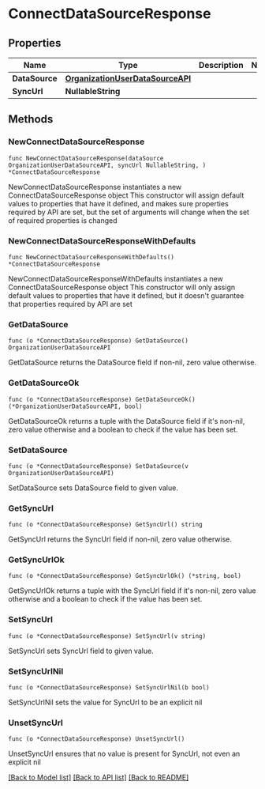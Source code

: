 # ConnectDataSourceResponse

## Properties

Name | Type | Description | Notes
------------ | ------------- | ------------- | -------------
**DataSource** | [**OrganizationUserDataSourceAPI**](OrganizationUserDataSourceAPI.md) |  | 
**SyncUrl** | **NullableString** |  | 

## Methods

### NewConnectDataSourceResponse

`func NewConnectDataSourceResponse(dataSource OrganizationUserDataSourceAPI, syncUrl NullableString, ) *ConnectDataSourceResponse`

NewConnectDataSourceResponse instantiates a new ConnectDataSourceResponse object
This constructor will assign default values to properties that have it defined,
and makes sure properties required by API are set, but the set of arguments
will change when the set of required properties is changed

### NewConnectDataSourceResponseWithDefaults

`func NewConnectDataSourceResponseWithDefaults() *ConnectDataSourceResponse`

NewConnectDataSourceResponseWithDefaults instantiates a new ConnectDataSourceResponse object
This constructor will only assign default values to properties that have it defined,
but it doesn't guarantee that properties required by API are set

### GetDataSource

`func (o *ConnectDataSourceResponse) GetDataSource() OrganizationUserDataSourceAPI`

GetDataSource returns the DataSource field if non-nil, zero value otherwise.

### GetDataSourceOk

`func (o *ConnectDataSourceResponse) GetDataSourceOk() (*OrganizationUserDataSourceAPI, bool)`

GetDataSourceOk returns a tuple with the DataSource field if it's non-nil, zero value otherwise
and a boolean to check if the value has been set.

### SetDataSource

`func (o *ConnectDataSourceResponse) SetDataSource(v OrganizationUserDataSourceAPI)`

SetDataSource sets DataSource field to given value.


### GetSyncUrl

`func (o *ConnectDataSourceResponse) GetSyncUrl() string`

GetSyncUrl returns the SyncUrl field if non-nil, zero value otherwise.

### GetSyncUrlOk

`func (o *ConnectDataSourceResponse) GetSyncUrlOk() (*string, bool)`

GetSyncUrlOk returns a tuple with the SyncUrl field if it's non-nil, zero value otherwise
and a boolean to check if the value has been set.

### SetSyncUrl

`func (o *ConnectDataSourceResponse) SetSyncUrl(v string)`

SetSyncUrl sets SyncUrl field to given value.


### SetSyncUrlNil

`func (o *ConnectDataSourceResponse) SetSyncUrlNil(b bool)`

 SetSyncUrlNil sets the value for SyncUrl to be an explicit nil

### UnsetSyncUrl
`func (o *ConnectDataSourceResponse) UnsetSyncUrl()`

UnsetSyncUrl ensures that no value is present for SyncUrl, not even an explicit nil

[[Back to Model list]](../README.md#documentation-for-models) [[Back to API list]](../README.md#documentation-for-api-endpoints) [[Back to README]](../README.md)


